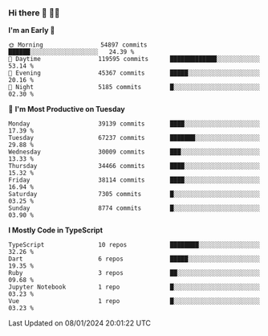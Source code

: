 ### Hi there 👋 🧑‍💻



<!--START_SECTION:waka-->
**I'm an Early 🐤** 

```text
🌞 Morning                54897 commits       ██████░░░░░░░░░░░░░░░░░░░   24.39 % 
🌆 Daytime                119595 commits      █████████████░░░░░░░░░░░░   53.14 % 
🌃 Evening                45367 commits       █████░░░░░░░░░░░░░░░░░░░░   20.16 % 
🌙 Night                  5185 commits        █░░░░░░░░░░░░░░░░░░░░░░░░   02.30 % 
```
📅 **I'm Most Productive on Tuesday** 

```text
Monday                   39139 commits       ████░░░░░░░░░░░░░░░░░░░░░   17.39 % 
Tuesday                  67237 commits       ███████░░░░░░░░░░░░░░░░░░   29.88 % 
Wednesday                30009 commits       ███░░░░░░░░░░░░░░░░░░░░░░   13.33 % 
Thursday                 34466 commits       ████░░░░░░░░░░░░░░░░░░░░░   15.32 % 
Friday                   38114 commits       ████░░░░░░░░░░░░░░░░░░░░░   16.94 % 
Saturday                 7305 commits        █░░░░░░░░░░░░░░░░░░░░░░░░   03.25 % 
Sunday                   8774 commits        █░░░░░░░░░░░░░░░░░░░░░░░░   03.90 % 
```


**I Mostly Code in TypeScript** 

```text
TypeScript               10 repos            ████████░░░░░░░░░░░░░░░░░   32.26 % 
Dart                     6 repos             █████░░░░░░░░░░░░░░░░░░░░   19.35 % 
Ruby                     3 repos             ██░░░░░░░░░░░░░░░░░░░░░░░   09.68 % 
Jupyter Notebook         1 repo              █░░░░░░░░░░░░░░░░░░░░░░░░   03.23 % 
Vue                      1 repo              █░░░░░░░░░░░░░░░░░░░░░░░░   03.23 % 
```




 Last Updated on 08/01/2024 20:01:22 UTC
<!--END_SECTION:waka-->


